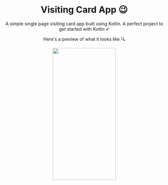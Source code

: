 <h1 align="center"> Visiting Card App 😉</h1>
<p align="center"> A simple single page visiting card app built using Kotlin. A perfect project to get started with Kotlin ✔
<p align="center"> Here's a preview of what it looks like 🔍
<p align="center"> <img src="https://user-images.githubusercontent.com/70858557/131687498-37336fa8-56d2-4463-9fd2-2aa76ba44c0d.PNG" height="420" width="200">

